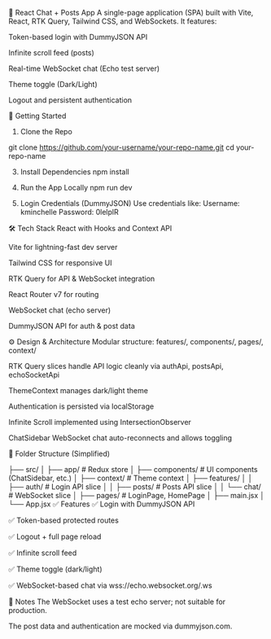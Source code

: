 🧠 React Chat + Posts App
A single-page application (SPA) built with Vite, React, RTK Query, Tailwind CSS, and WebSockets. It features:

Token-based login with DummyJSON API

Infinite scroll feed (posts)

Real-time WebSocket chat (Echo test server)

Theme toggle (Dark/Light)

Logout and persistent authentication

🚀 Getting Started
1. Clone the Repo

git clone https://github.com/your-username/your-repo-name.git
cd your-repo-name

3. Install Dependencies
npm install

4. Run the App Locally
npm run dev

5. Login Credentials (DummyJSON)
Use credentials like:
Username: kminchelle
Password: 0lelplR


🛠️ Tech Stack
React with Hooks and Context API

Vite for lightning-fast dev server

Tailwind CSS for responsive UI

RTK Query for API & WebSocket integration

React Router v7 for routing

WebSocket chat (echo server)

DummyJSON API for auth & post data

⚙️ Design & Architecture
Modular structure: features/, components/, pages/, context/

RTK Query slices handle API logic cleanly via authApi, postsApi, echoSocketApi

ThemeContext manages dark/light theme

Authentication is persisted via localStorage

Infinite Scroll implemented using IntersectionObserver

ChatSidebar WebSocket chat auto-reconnects and allows toggling

📁 Folder Structure (Simplified)

├── src/
│   ├── app/              # Redux store
│   ├── components/       # UI components (ChatSidebar, etc.)
│   ├── context/          # Theme context
│   ├── features/
│   │   ├── auth/         # Login API slice
│   │   ├── posts/        # Posts API slice
│   │   └── chat/         # WebSocket slice
│   ├── pages/            # LoginPage, HomePage
│   ├── main.jsx
│   └── App.jsx
✅ Features
✅ Login with DummyJSON API

✅ Token-based protected routes

✅ Logout + full page reload

✅ Infinite scroll feed

✅ Theme toggle (dark/light)

✅ WebSocket-based chat via wss://echo.websocket.org/.ws

📌 Notes
The WebSocket uses a test echo server; not suitable for production.

The post data and authentication are mocked via dummyjson.com.
